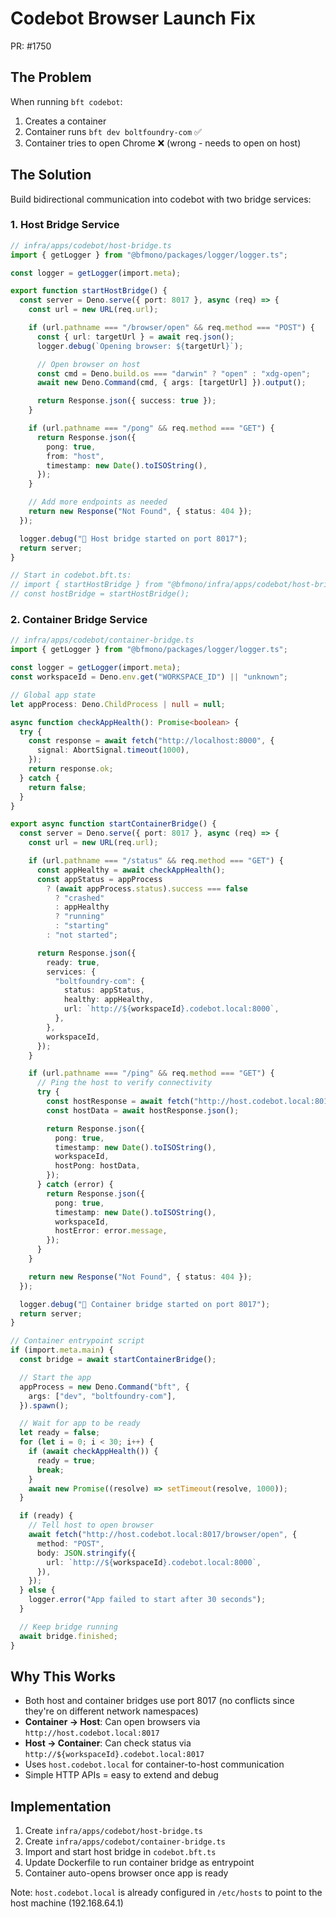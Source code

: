 # Codebot Browser Launch Fix

PR: #1750

## The Problem

When running `bft codebot`:

1. Creates a container
2. Container runs `bft dev boltfoundry-com` ✅
3. Container tries to open Chrome ❌ (wrong - needs to open on host)

## The Solution

Build bidirectional communication into codebot with two bridge services:

### 1. Host Bridge Service

```typescript
// infra/apps/codebot/host-bridge.ts
import { getLogger } from "@bfmono/packages/logger/logger.ts";

const logger = getLogger(import.meta);

export function startHostBridge() {
  const server = Deno.serve({ port: 8017 }, async (req) => {
    const url = new URL(req.url);

    if (url.pathname === "/browser/open" && req.method === "POST") {
      const { url: targetUrl } = await req.json();
      logger.debug(`Opening browser: ${targetUrl}`);

      // Open browser on host
      const cmd = Deno.build.os === "darwin" ? "open" : "xdg-open";
      await new Deno.Command(cmd, { args: [targetUrl] }).output();

      return Response.json({ success: true });
    }

    if (url.pathname === "/pong" && req.method === "GET") {
      return Response.json({
        pong: true,
        from: "host",
        timestamp: new Date().toISOString(),
      });
    }

    // Add more endpoints as needed
    return new Response("Not Found", { status: 404 });
  });

  logger.debug("🌉 Host bridge started on port 8017");
  return server;
}

// Start in codebot.bft.ts:
// import { startHostBridge } from "@bfmono/infra/apps/codebot/host-bridge.ts";
// const hostBridge = startHostBridge();
```

### 2. Container Bridge Service

```typescript
// infra/apps/codebot/container-bridge.ts
import { getLogger } from "@bfmono/packages/logger/logger.ts";

const logger = getLogger(import.meta);
const workspaceId = Deno.env.get("WORKSPACE_ID") || "unknown";

// Global app state
let appProcess: Deno.ChildProcess | null = null;

async function checkAppHealth(): Promise<boolean> {
  try {
    const response = await fetch("http://localhost:8000", {
      signal: AbortSignal.timeout(1000),
    });
    return response.ok;
  } catch {
    return false;
  }
}

export async function startContainerBridge() {
  const server = Deno.serve({ port: 8017 }, async (req) => {
    const url = new URL(req.url);

    if (url.pathname === "/status" && req.method === "GET") {
      const appHealthy = await checkAppHealth();
      const appStatus = appProcess
        ? (await appProcess.status).success === false
          ? "crashed"
          : appHealthy
          ? "running"
          : "starting"
        : "not started";

      return Response.json({
        ready: true,
        services: {
          "boltfoundry-com": {
            status: appStatus,
            healthy: appHealthy,
            url: `http://${workspaceId}.codebot.local:8000`,
          },
        },
        workspaceId,
      });
    }

    if (url.pathname === "/ping" && req.method === "GET") {
      // Ping the host to verify connectivity
      try {
        const hostResponse = await fetch("http://host.codebot.local:8017/pong");
        const hostData = await hostResponse.json();

        return Response.json({
          pong: true,
          timestamp: new Date().toISOString(),
          workspaceId,
          hostPong: hostData,
        });
      } catch (error) {
        return Response.json({
          pong: true,
          timestamp: new Date().toISOString(),
          workspaceId,
          hostError: error.message,
        });
      }
    }

    return new Response("Not Found", { status: 404 });
  });

  logger.debug("🌉 Container bridge started on port 8017");
  return server;
}

// Container entrypoint script
if (import.meta.main) {
  const bridge = await startContainerBridge();

  // Start the app
  appProcess = new Deno.Command("bft", {
    args: ["dev", "boltfoundry-com"],
  }).spawn();

  // Wait for app to be ready
  let ready = false;
  for (let i = 0; i < 30; i++) {
    if (await checkAppHealth()) {
      ready = true;
      break;
    }
    await new Promise((resolve) => setTimeout(resolve, 1000));
  }

  if (ready) {
    // Tell host to open browser
    await fetch("http://host.codebot.local:8017/browser/open", {
      method: "POST",
      body: JSON.stringify({
        url: `http://${workspaceId}.codebot.local:8000`,
      }),
    });
  } else {
    logger.error("App failed to start after 30 seconds");
  }

  // Keep bridge running
  await bridge.finished;
}
```

## Why This Works

- Both host and container bridges use port 8017 (no conflicts since they're on
  different network namespaces)
- **Container → Host**: Can open browsers via `http://host.codebot.local:8017`
- **Host → Container**: Can check status via
  `http://${workspaceId}.codebot.local:8017`
- Uses `host.codebot.local` for container-to-host communication
- Simple HTTP APIs = easy to extend and debug

## Implementation

1. Create `infra/apps/codebot/host-bridge.ts`
2. Create `infra/apps/codebot/container-bridge.ts`
3. Import and start host bridge in `codebot.bft.ts`
4. Update Dockerfile to run container bridge as entrypoint
5. Container auto-opens browser once app is ready

Note: `host.codebot.local` is already configured in `/etc/hosts` to point to the
host machine (192.168.64.1)
